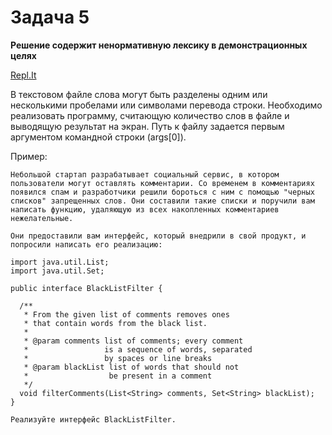 # Задача 5
**Решение содержит ненормативную лексику в демонстрационных целях**

[Repl.It](https://repl.it/@ArthurKhazbs/WinterJavaTask-5)

В текстовом файле слова могут быть разделены одним или несколькими пробелами или символами перевода строки. Необходимо реализовать программу, считающую количество слов в файле и выводящую результат на экран. Путь к файлу задается первым аргументом командной строки (args[0]).

Пример:

```text
Небольшой стартап разрабатывает социальный сервис, в котором пользователи могут оставлять комментарии. Со временем в комментариях появился спам и разработчики решили бороться с ним с помощью "черных списков" запрещенных слов. Они составили такие списки и поручили вам написать функцию, удаляющую из всех накопленных комментариев нежелательные.

Они предоставили вам интерфейс, который внедрили в свой продукт, и попросили написать его реализацию:

import java.util.List;
import java.util.Set;

public interface BlackListFilter {

  /**
   * From the given list of comments removes ones 
   * that contain words from the black list.
   * 
   * @param comments list of comments; every comment 
   *                 is a sequence of words, separated 
   *                 by spaces or line breaks   
   * @param blackList list of words that should not 
   *                  be present in a comment
   */
  void filterComments(List<String> comments, Set<String> blackList);
}

Реализуйте интерфейс BlackListFilter.
```
